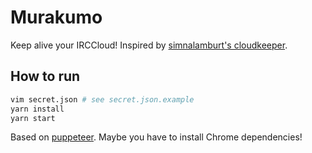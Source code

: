 # Murakumo

Keep alive your IRCCloud!
Inspired by [simnalamburt's cloudkeeper](https://github.com/simnalamburt/cloudkeeper).

## How to run

```bash
vim secret.json # see secret.json.example
yarn install
yarn start
```

Based on [puppeteer](https://github.com/GoogleChrome/puppeteer). Maybe you have to install Chrome dependencies!

